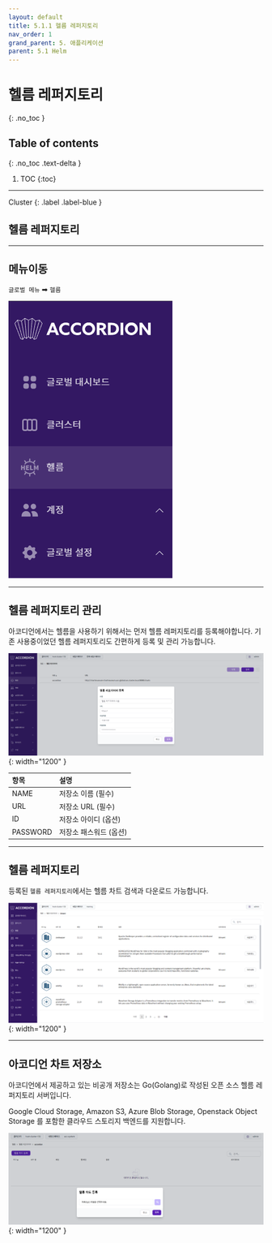 ```yaml
---
layout: default
title: 5.1.1 헬름 레퍼지토리
nav_order: 1
grand_parent: 5. 애플리케이션
parent: 5.1 Helm
---
```


# 헬름 레퍼지토리
{: .no_toc }

## Table of contents
{: .no_toc .text-delta }

1. TOC
{:toc}

---

<div class="code-example" markdown="1">
Cluster
{: .label .label-blue }
</div>

## 헬름 레퍼지토리

---
## 메뉴이동
`글로벌 메뉴` ➡ `헬름`

![helm_menu.png](/assets/images/application/helm/helm_menu.png)

---

## 헬름 레퍼지토리 관리

아코디언에서는 헬름을 사용하기 위해서는 먼저 헬름 레퍼지토리를 등록해야합니다. 기존 사용중이었던 헬름 레퍼지토리도 간편하게 등록 및 관리 가능합니다.

![helm-repo-1.png](/assets/images/application/helm/helm-repo-1.png){: width="1200" }

| 항목        |  설명  |
|:------------|:-------|
| NAME        | 저장소 이름 (필수) | 
| URL         | 저장소 URL (필수)  | 
| ID          | 저장소 아이디 (옵션)  | 
| PASSWORD    | 저장소 패스워드 (옵션)  | 


---

## 헬름 레퍼지토리

등록된 `헬름 레퍼지토리`에서는 헬름 차트 검색과 다운로드 가능합니다.

![helm-repo-3.png](/assets/images/application/helm/helm-repo-3.png){: width="1200" }


---

## 아코디언 차트 저장소

아코디언에서 제공하고 있는 비공개 저장소는 Go(Golang)로 작성된 오픈 소스 헬름 레퍼지토리 서버입니다.

Google Cloud Storage, Amazon S3, Azure Blob Storage, Openstack Object Storage 를 포함한 클라우드 스토리지 백엔드를 지원합니다.

![helm-repo-2.png](/assets/images/application/helm/helm-repo-2.png){: width="1200" }

